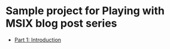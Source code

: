 # Sample project for Playing with MSIX blog post series

* [Part 1: Introduction](https://tomasherceg.com/blog/post/playing-with-msix)
